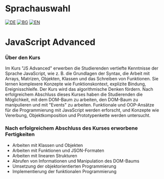 # Sprachauswahl

[![DE](https://img.shields.io/badge/LANG-DE-green.svg)](https://github.com/Ivan-Plamenov/MyCourses/blob/main/JS_Web_Developer/03_JS_Advanced/README.de.md)
[![BG](https://img.shields.io/badge/LANG-BG-red.svg)](https://github.com/Ivan-Plamenov/MyCourses/blob/main/JS_Web_Developer/03_JS_Advanced/README.bg.md)
[![EN](https://img.shields.io/badge/LANG-EN-blue.svg)](https://github.com/Ivan-Plamenov/MyCourses/blob/main/JS_Web_Developer/03_JS_Advanced/README.md)

# JavaScript Advanced

### Über den Kurs

Im Kurs "JS Advanced" erwerben die Studierenden vertiefte Kenntnisse der Sprache JavaScript, wie z. B. die Grundlagen der Syntax, die Arbeit mit Arrays, Matrizen, Objekten, Klassen und das Schreiben von Funktionen. Sie lernen komplexere Konzepte wie Funktionskontext, explizite Bindung, Ereignisschleife. Der Kurs wird das algorithmische Denken fördern. Nach erfolgreichem Abschluss dieses Kurses haben die Studierenden die Möglichkeit, mit dem DOM-Baum zu arbeiten, den DOM-Baum zu manipulieren und mit "Events" zu arbeiten. Funktionale und OOP-Ansätze für die Programmierung mit JavaScript werden erforscht, und Konzepte wie Vererbung, Objektkomposition und Prototypenkette werden untersucht.

### Nach erfolgreichem Abschluss des Kurses erworbene Fertigkeiten

- Arbeiten mit Klassen und Objekten
- Arbeiten mit Funktionen und JSON-Formaten
- Arbeiten mit linearen Strukturen
- Abrufen von Informationen und Manipulation des DOM-Baums
- Umsetzung der objektorientierten Programmierung
- Implementierung der funktionalen Programmierung

